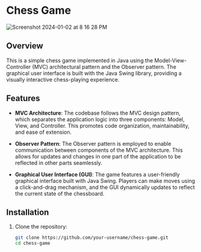 


# Chess Game

![Screenshot 2024-01-02 at 8 16 28 PM](https://github.com/suneepathangay/Chess/assets/54627529/d6d40033-5f6b-49db-908a-f80c1657190c)

## Overview

This is a simple chess game implemented in Java using the Model-View-Controller (MVC) architectural pattern and the Observer pattern. The graphical user interface is built with the Java Swing library, providing a visually interactive chess-playing experience.

## Features

- **MVC Architecture**: The codebase follows the MVC design pattern, which separates the application logic into three components: Model, View, and Controller. This promotes code organization, maintainability, and ease of extension.

- **Observer Pattern**: The Observer pattern is employed to enable communication between components of the MVC architecture. This allows for updates and changes in one part of the application to be reflected in other parts seamlessly.

- **Graphical User Interface (GUI)**: The game features a user-friendly graphical interface built with Java Swing. Players can make moves using a click-and-drag mechanism, and the GUI dynamically updates to reflect the current state of the chessboard.

## Installation

1. Clone the repository:
   ```bash
   git clone https://github.com/your-username/chess-game.git
   cd chess-game
